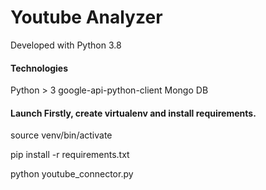 # Youtube Analyzer

Developed with Python 3.8

#### Technologies

Python > 3
google-api-python-client
Mongo DB
#### Launch Firstly, create virtualenv and install requirements.

source venv/bin/activate

pip install -r requirements.txt

python youtube_connector.py
